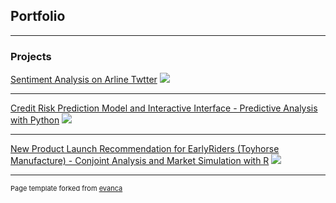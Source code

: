 ## Portfolio

---

### Projects 

[Sentiment Analysis on Arline Twtter](/sample_page)
<img src="images/dummy_thumbnail.jpg?raw=true"/>

---
[Credit Risk Prediction Model and Interactive Interface - Predictive Analysis with Python](/pdf/sample_presentation.pdf)
<img src="images/dummy_thumbnail.jpg?raw=true"/>

---
[New Product Launch Recommendation for EarlyRiders (Toyhorse Manufacture) - Conjoint Analysis and Market Simulation with R](http://example.com/)
<img src="images/dummy_thumbnail.jpg?raw=true"/>


---
<p style="font-size:11px">Page template forked from <a href="https://github.com/evanca/quick-portfolio">evanca</a></p>
<!-- Remove above link if you don't want to attibute -->
